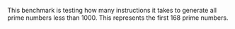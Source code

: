 This benchmark is testing how many instructions it takes to generate all prime numbers less than 1000. This represents the first 168 prime numbers.